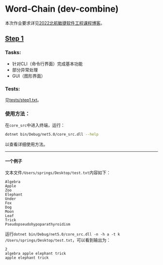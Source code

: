 # Word-Chain (dev-combine)
本次作业要求详见[2022北航敏捷软件工程课程博客](https://bbs.csdn.net/topics/605443466)。

## [Step 1](https://github.com/BUAA-SE-Pair-Programming-2022/Word-Chain/tree/step1)

### Tasks:

* 针对CLI（命令行界面）完成基本功能
* 部分异常处理
* GUI（图形界面）

### Tests:

见[tests/step1.txt](https://github.com/BUAA-SE-Pair-Programming-2022/Word-Chain/blob/master/tests/step1.txt)。

### 使用方法：

在`core_src`中进入终端，运行：

```bash
dotnet bin/Debug/net5.0/core_src.dll --help
```

以查看详细使用方法。

------

#### 一个例子

文本文件`/Users/springs/Desktop/test.txt`内容如下：

```
Algebra
Apple
Zoo
Elephant
Under
Fox
Dog
Moon
Leaf
Trick
Pseudopseudohypoparathyroidism
```

运行`dotnet bin/Debug/net5.0/core_src.dll -n -h a -t k /Users/springs/Desktop/test.txt`，可以看到输出为：

```
2
algebra apple elephant trick 
apple elephant trick 
```

